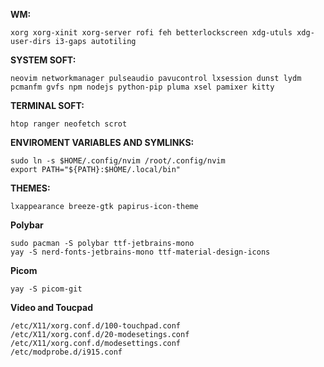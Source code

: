 **WM:**  
```
xorg xorg-xinit xorg-server rofi feh betterlockscreen xdg-utuls xdg-user-dirs i3-gaps autotiling 
```  

**SYSTEM SOFT:**  
```
neovim networkmanager pulseaudio pavucontrol lxsession dunst lydm pcmanfm gvfs npm nodejs python-pip pluma xsel pamixer kitty
```

**TERMINAL SOFT:**  
```
htop ranger neofetch scrot
```  

**ENVIROMENT VARIABLES AND SYMLINKS:**
```
sudo ln -s $HOME/.config/nvim /root/.config/nvim
export PATH="${PATH}:$HOME/.local/bin"
```

**THEMES:**
```
lxappearance breeze-gtk papirus-icon-theme
```

**Polybar**  
```
sudo pacman -S polybar ttf-jetbrains-mono
yay -S nerd-fonts-jetbrains-mono ttf-material-design-icons
```  
**Picom**
```
yay -S picom-git
```  
**Video and Toucpad**  
```
/etc/X11/xorg.conf.d/100-touchpad.conf 
/etc/X11/xorg.conf.d/20-modesetings.conf 
/etc/X11/xorg.conf.d/modesettings.conf
/etc/modprobe.d/i915.conf 
```

